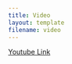 ```yaml
---
title: Video
layout: template
filename: video
--- 
```


[Youtube Link](https://www.youtube.com/embed/52wRbSG2B1E)
